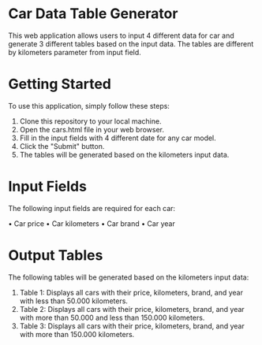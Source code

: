 # Car Data Table Generator

This web application allows users to input 4 different data for car and 
generate 3 different tables based on the input data. The tables are different by kilometers parameter from input field.

# Getting Started

To use this application, simply follow these steps:

1.	Clone this repository to your local machine.
2.	Open the cars.html file in your web browser.
3.	Fill in the input fields with 4 different date for any car model.
4.	Click the "Submit" button.
5.	The tables will be generated based on the kilometers input data.

# Input Fields

The following input fields are required for each car:

•	Car price
•	Car kilometers
•	Car brand
•	Car year

# Output Tables

The following tables will be generated based on the kilometers input data:

1.	Table 1: Displays all cars with their price, kilometers, brand, and year with less than 50.000 kilometers.
2.	Table 2: Displays all cars with their price, kilometers, brand, and year with more than 50.000 and less than 150.000 kilometers.
3.	Table 3: Displays all cars with their price, kilometers, brand, and year with more than 150.000 kilometers.

